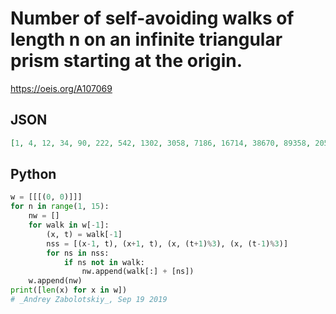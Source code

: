 # Number of self\-avoiding walks of length n on an infinite triangular prism starting at the origin\.
https://oeis.org/A107069
## JSON
```JSON
[1, 4, 12, 34, 90, 222, 542, 1302, 3058, 7186, 16714, 38670, 89358, 205710, 472906, 1086138, 2491666, 5713318, 13094950, 30003190, 68731010, 157423986, 360530346, 825626942, 1890615518, 4329196974, 9912914314, 22698017834, 51972012258, 119000208806]
```
## Python
```Python
w = [[[(0, 0)]]]
for n in range(1, 15):
    nw = []
    for walk in w[-1]:
        (x, t) = walk[-1]
        nss = [(x-1, t), (x+1, t), (x, (t+1)%3), (x, (t-1)%3)]
        for ns in nss:
            if ns not in walk:
                nw.append(walk[:] + [ns])
    w.append(nw)
print([len(x) for x in w])
# _Andrey Zabolotskiy_, Sep 19 2019
```
